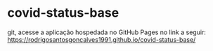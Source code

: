 # covid-status-base

git, acesse a aplicação hospedada no GitHub Pages no link a seguir: https://rodrigosantosgoncalves1991.github.io/covid-status-base/

